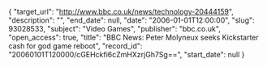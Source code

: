 {
  "target_url": "http://www.bbc.co.uk/news/technology-20444159", 
  "description": "", 
  "end_date": null, 
  "date": "2006-01-01T12:00:00", 
  "slug": 93028533, 
  "subject": "Video Games", 
  "publisher": "bbc.co.uk", 
  "open_access": true, 
  "title": "BBC News: Peter Molyneux seeks Kickstarter cash for god game reboot", 
  "record_id": "20060101T120000/cGEHckfi6cZmHXzrjGh7Sg==", 
  "start_date": null
}

